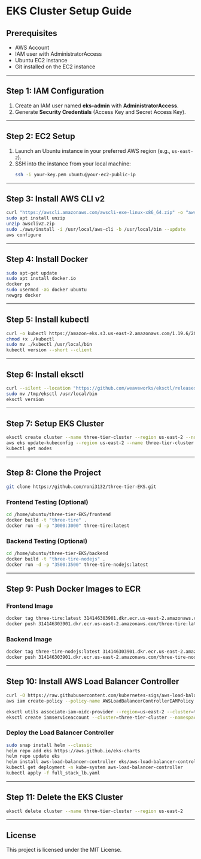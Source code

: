 # EKS Cluster Setup Guide

## Prerequisites
- AWS Account
- IAM user with AdministratorAccess
- Ubuntu EC2 instance
- Git installed on the EC2 instance

---

## Step 1: IAM Configuration
1. Create an IAM user named **eks-admin** with **AdministratorAccess**.
2. Generate **Security Credentials** (Access Key and Secret Access Key).

---

## Step 2: EC2 Setup
1. Launch an Ubuntu instance in your preferred AWS region (e.g., `us-east-2`).
2. SSH into the instance from your local machine:
   ```bash
   ssh -i your-key.pem ubuntu@your-ec2-public-ip
   ```

---

## Step 3: Install AWS CLI v2
```bash
curl "https://awscli.amazonaws.com/awscli-exe-linux-x86_64.zip" -o "awscliv2.zip"
sudo apt install unzip
unzip awscliv2.zip
sudo ./aws/install -i /usr/local/aws-cli -b /usr/local/bin --update
aws configure
```

---

## Step 4: Install Docker
```bash
sudo apt-get update
sudo apt install docker.io
docker ps
sudo usermod -aG docker ubuntu
newgrp docker
```

---

## Step 5: Install kubectl
```bash
curl -o kubectl https://amazon-eks.s3.us-east-2.amazonaws.com/1.19.6/2021-01-05/bin/linux/amd64/kubectl
chmod +x ./kubectl
sudo mv ./kubectl /usr/local/bin
kubectl version --short --client
```

---

## Step 6: Install eksctl
```bash
curl --silent --location "https://github.com/weaveworks/eksctl/releases/latest/download/eksctl_$(uname -s)_amd64.tar.gz" | tar xz -C /tmp
sudo mv /tmp/eksctl /usr/local/bin
eksctl version
```

---

## Step 7: Setup EKS Cluster
```bash
eksctl create cluster --name three-tier-cluster --region us-east-2 --node-type t2.medium --nodes-min 1 --nodes-max 3
aws eks update-kubeconfig --region us-east-2 --name three-tier-cluster
kubectl get nodes
```

---

## Step 8: Clone the Project
```bash
git clone https://github.com/roni3132/three-tier-EKS.git
```

### Frontend Testing (Optional)
```bash
cd /home/ubuntu/three-tier-EKS/frontend
docker build -t "three-tire" .
docker run -d -p "3000:3000" three-tire:latest
```

### Backend Testing (Optional)
```bash
cd /home/ubuntu/three-tier-EKS/backend
docker build -t "three-tire-nodejs" .
docker run -d -p "3500:3500" three-tire-nodejs:latest
```

---

## Step 9: Push Docker Images to ECR
### Frontend Image
```bash
docker tag three-tire:latest 314146303901.dkr.ecr.us-east-2.amazonaws.com/three-tire:latest
docker push 314146303901.dkr.ecr.us-east-2.amazonaws.com/three-tire:latest
```

### Backend Image
```bash
docker tag three-tire-nodejs:latest 314146303901.dkr.ecr.us-east-2.amazonaws.com/three-tire-nodejs:latest
docker push 314146303901.dkr.ecr.us-east-2.amazonaws.com/three-tire-nodejs:latest
```

---

## Step 10: Install AWS Load Balancer Controller
```bash
curl -O https://raw.githubusercontent.com/kubernetes-sigs/aws-load-balancer-controller/v2.5.4/docs/install/iam_policy.json
aws iam create-policy --policy-name AWSLoadBalancerControllerIAMPolicy --policy-document file://iam_policy.json
```
```bash
eksctl utils associate-iam-oidc-provider --region=us-east-2 --cluster=three-tier-cluster --approve
eksctl create iamserviceaccount --cluster=three-tier-cluster --namespace=kube-system --name=aws-load-balancer-controller --role-name AmazonEKSLoadBalancerControllerRole --attach-policy-arn=arn:aws:iam::----------------:policy/AWSLoadBalancerControllerIAMPolicy --approve --region=us-east-2
```

### Deploy the Load Balancer Controller
```bash
sudo snap install helm --classic
helm repo add eks https://aws.github.io/eks-charts
helm repo update eks
helm install aws-load-balancer-controller eks/aws-load-balancer-controller -n kube-system --set clusterName=my-cluster --set serviceAccount.create=false --set serviceAccount.name=aws-load-balancer-controller
kubectl get deployment -n kube-system aws-load-balancer-controller
kubectl apply -f full_stack_lb.yaml
```

---

## Step 11: Delete the EKS Cluster
```bash
eksctl delete cluster --name three-tier-cluster --region us-east-2
```

---

## License
This project is licensed under the MIT License.

